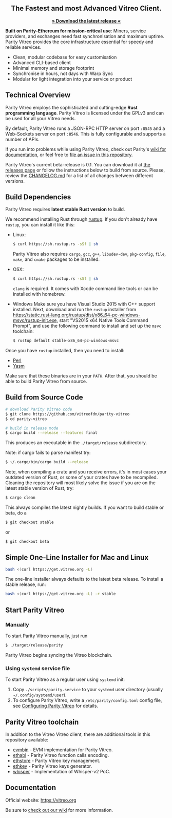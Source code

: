 <h2 align="center">The Fastest and most Advanced Vitreo Client.</h2>

<p align="center"><strong><a href="https://github.com/vitreofdn/parity-vitreo/releases/latest">» Download the latest release «</a></strong></p>

**Built on Parity-Ethereum for mission-critical use**: Miners, service providers, and exchanges need fast synchronisation and maximum uptime. Parity Vitreo provides the core infrastructure essential for speedy and reliable services.

- Clean, modular codebase for easy customisation
- Advanced CLI-based client
- Minimal memory and storage footprint
- Synchronise in hours, not days with Warp Sync
- Modular for light integration into your service or product

## Technical Overview

Parity Vitreo employs the sophisticated and cutting-edge **Rust programming language**. Parity Vitreo is licensed under the GPLv3 and can be used for all your Vitreo needs.

By default, Parity Vitreo runs a JSON-RPC HTTP server on port `:8545` and a Web-Sockets server on port `:8546`. This is fully configurable and supports a number of APIs.

If you run into problems while using Parity Vitreo, check out Parity's [wiki for documentation](https://wiki.parity.io/), or feel free to [file an issue in this repository](https://github.com/vitreofdn/parity-vitreo/issues/new).

Parity Vitreo's current beta-release is 0.1. You can download it at [the releases page](https://github.com/vitreofdn/parity-vitreo/releases) or follow the instructions below to build from source.  Please, review the [CHANGELOG.md](CHANGELOG.md) for a list of all changes between different versions.

## Build Dependencies

Parity Vitreo requires **latest stable Rust version** to build.

We recommend installing Rust through [rustup](https://www.rustup.rs/). If you don't already have `rustup`, you can install it like this:

- Linux:
  ```bash
  $ curl https://sh.rustup.rs -sSf | sh
  ```

  Parity Vitreo also requires `cargo`, `gcc`, `g++`, `libudev-dev`, `pkg-config`, `file`, `make`, and `cmake` packages to be installed.

- OSX:
  ```bash
  $ curl https://sh.rustup.rs -sSf | sh
  ```

  `clang` is required. It comes with Xcode command line tools or can be installed with homebrew.

- Windows
  Make sure you have Visual Studio 2015 with C++ support installed. Next, download and run the `rustup` installer from
  https://static.rust-lang.org/rustup/dist/x86_64-pc-windows-msvc/rustup-init.exe, start "VS2015 x64 Native Tools Command Prompt", and use the following command to install and set up the `msvc` toolchain:
  ```bash
  $ rustup default stable-x86_64-pc-windows-msvc
  ```

Once you have `rustup` installed, then you need to install:
* [Perl](https://www.perl.org)
* [Yasm](https://yasm.tortall.net)

Make sure that these binaries are in your `PATH`. After that, you should be able to build Parity Vitreo from source.

## Build from Source Code

```bash
# download Parity Vitreo code
$ git clone https://github.com/vitreofdn/parity-vitreo
$ cd parity-vitreo

# build in release mode
$ cargo build --release --features final
```

This produces an executable in the `./target/release` subdirectory.

Note: if cargo fails to parse manifest try:

```bash
$ ~/.cargo/bin/cargo build --release
```

Note, when compiling a crate and you receive errors, it's in most cases your outdated version of Rust, or some of your crates have to be recompiled. Cleaning the repository will most likely solve the issue if you are on the latest stable version of Rust, try:

```bash
$ cargo clean
```

This always compiles the latest nightly builds. If you want to build stable or beta, do a

```bash
$ git checkout stable
```

or

```bash
$ git checkout beta
```

## Simple One-Line Installer for Mac and Linux

```bash
bash <(curl https://get.vitreo.org -L)
```

The one-line installer always defaults to the latest beta release. To install a stable release, run:

```bash
bash <(curl https://get.vitreo.org -L) -r stable
```

## Start Parity Vitreo

### Manually

To start Parity Vitreo manually, just run

```bash
$ ./target/release/parity
```

Parity Vitreo begins syncing the Vitreo blockchain.

### Using `systemd` service file

To start Parity Vitreo as a regular user using `systemd` init:

1. Copy `./scripts/parity.service` to your
`systemd` user directory (usually `~/.config/systemd/user`).
2. To configure Parity Vitreo, write a `/etc/parity/config.toml` config file, see [Configuring Parity Vitreo](https://vitreo.org/wiki/configuring-vitreo) for details.

## Parity Vitreo toolchain

In addition to the Vitreo Vitreo client, there are additional tools in this repository available:

- [evmbin](https://github.com/vitreofdn/parity-vitreo/blob/master/evmbin/) - EVM implementation for Parity Vitreo.
- [ethabi](https://github.com/vitreofdn/ethabi) - Parity Vitreo function calls encoding.
- [ethstore](https://github.com/vitreofdn/parity-vitreo/blob/master/ethstore/) - Parity Vitreo key management.
- [ethkey](https://github.com/vitreofdn/parity-vitreo/blob/master/ethkey/) - Parity Vitreo keys generator.
- [whisper](https://github.com/vitreofdn/parity-vitreo/blob/master/whisper/) - Implementation of Whisper-v2 PoC.

## Documentation

Official website: https://vitreo.org

Be sure to [check out our wiki](https://wiki.vitreo.org) for more information.
